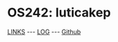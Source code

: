 # OS242: luticakep

[LINKS](LINKS/) --- [LOG](TXT/mylog.txt) --- [Github](https://github.com/luticakep/os242)

<b>
<br>
